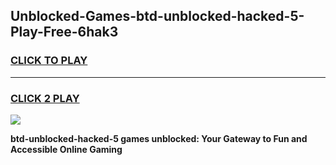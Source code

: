
## Unblocked-Games-btd-unblocked-hacked-5-Play-Free-6hak3
<h3>
<a href="https://premium76.site?title=btd-unblocked-hacked-5&ref=18A1">CLICK TO PLAY</a></h3>
<hr>

<h3>
<a href="https://premium76.site?title=btd-unblocked-hacked-5&ref=18A1">CLICK 2 PLAY</a>
  
</h3>

<a href="https://premium76.site?title=btd-unblocked-hacked-5&ref=18A1"><img src="https://clearcache.store/games.png"></a>


**btd-unblocked-hacked-5 games unblocked: Your Gateway to Fun and Accessible Online Gaming**
